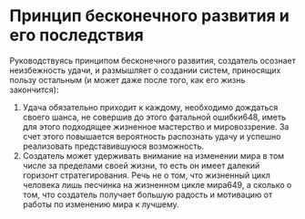 # Принцип бесконечного развития и его последствия

Руководствуясь принципом бесконечного развития, создатель осознает неизбежность удачи, и размышляет о создании систем, приносящих пользу остальным (и может даже после того, как его жизнь закончится):
1. Удача обязательно приходит к каждому, необходимо дождаться своего шанса, не совершив до этого фатальной ошибки648, иметь для этого подходящее жизненное мастерство и мировоззрение. За счет этого повышается вероятность распознать удачу и успешно реализовать представившуюся возможность.
2. Создатель может удерживать внимание на изменении мира в том числе за пределами своей жизни, то есть он имеет далекий горизонт стратегирования. Речь не о том, что жизненный цикл человека лишь песчинка на жизненном цикле мира649, а сколько о том, что создатель получает большую радость и мотивацию от работы по изменению мира к лучшему.
